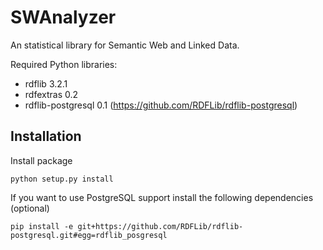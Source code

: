 SWAnalyzer
==========

An statistical library for Semantic Web and Linked Data.

Required Python libraries:

* rdflib 3.2.1
* rdfextras 0.2
* rdflib-postgresql 0.1 (https://github.com/RDFLib/rdflib-postgresql)

 Installation
--------------

Install package 

	python setup.py install

If you want to use PostgreSQL support install the following dependencies (optional)
	
	pip install -e git+https://github.com/RDFLib/rdflib-postgresql.git#egg=rdflib_posgresql
